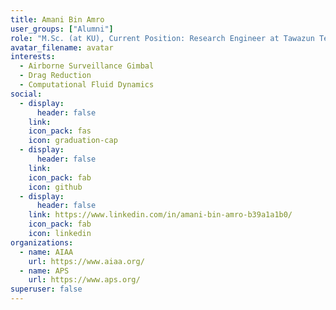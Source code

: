 ```yaml
---
title: Amani Bin Amro
user_groups: ["Alumni"]
role: "M.Sc. (at KU), Current Position: Research Engineer at Tawazun Technology Innovation"
avatar_filename: avatar
interests:
  - Airborne Surveillance Gimbal
  - Drag Reduction
  - Computational Fluid Dynamics
social:
  - display:
      header: false
    link: 
    icon_pack: fas
    icon: graduation-cap
  - display:
      header: false
    link: 
    icon_pack: fab
    icon: github
  - display:
      header: false
    link: https://www.linkedin.com/in/amani-bin-amro-b39a1a1b0/
    icon_pack: fab
    icon: linkedin
organizations:
  - name: AIAA
    url: https://www.aiaa.org/
  - name: APS
    url: https://www.aps.org/
superuser: false
---
```

